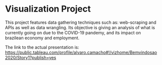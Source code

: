# Visualization Project

This project features data gathering techniques such as: web-scraping and APIs as well as data wrangling. Its objective
is giving an analysis of what is currently going on due to the COVID-19 pandemy, and its impact on brazilean economy and 
employment.

The link to the actual presentation is: https://public.tableau.com/profile/alvaro.camacho#!/vizhome/Bemvindosao2020/Story1?publish=yes
